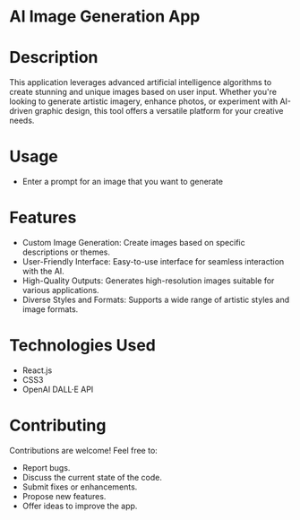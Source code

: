 # AI Image Generation App

# Description
This application leverages advanced artificial intelligence algorithms to create stunning and unique images based on user input. Whether you're looking to generate artistic imagery, enhance photos, or experiment with AI-driven graphic design, this tool offers a versatile platform for your creative needs.

# Usage
* Enter a prompt for an image that you want to generate

# Features
* Custom Image Generation: Create images based on specific descriptions or themes.
* User-Friendly Interface: Easy-to-use interface for seamless interaction with the AI.
* High-Quality Outputs: Generates high-resolution images suitable for various applications.
* Diverse Styles and Formats: Supports a wide range of artistic styles and image formats.

# Technologies Used
* React.js
* CSS3
* OpenAI DALL·E API

# Contributing
Contributions are welcome! Feel free to:
* Report bugs.
* Discuss the current state of the code.
* Submit fixes or enhancements.
* Propose new features.
* Offer ideas to improve the app.

